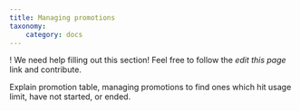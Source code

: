 ```yaml
---
title: Managing promotions
taxonomy:
    category: docs
---
```


! We need help filling out this section! Feel free to follow the *edit this page* link and contribute.


Explain promotion table, managing promotions to find ones which hit usage limit, have not started, or ended.
